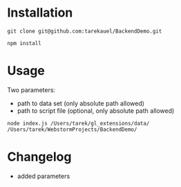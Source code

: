 # Installation
`git clone git@github.com:tarekauel/BackendDemo.git`

`npm install`

# Usage
Two parameters:

  - path to data set (only absolute path allowed)
  - path to script file (optional, only absolute path allowed)

`node index.js /Users/tarek/gl_extensions/data/ /Users/tarek/WebstormProjects/BackendDemo/`

# Changelog
  - added parameters